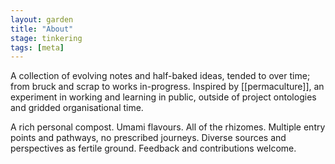 ```yaml
---  
layout: garden
title: "About"
stage: tinkering
tags: [meta]
---
```


A collection of evolving notes and half-baked ideas, tended to over time; from bruck and scrap to works in-progress. Inspired by [[permaculture]], an experiment in working and learning in public, outside of project ontologies and gridded organisational time.

A rich personal compost. Umami flavours. All of the rhizomes. Multiple entry points and pathways, no prescribed journeys. Diverse sources and perspectives as fertile ground. Feedback and contributions welcome.